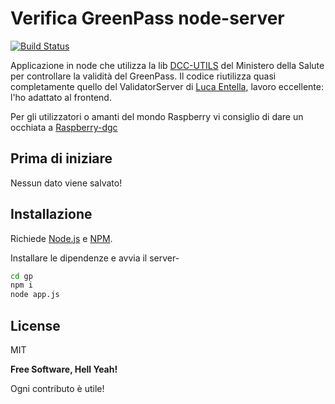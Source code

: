 # Verifica GreenPass node-server


[![Build Status](https://travis-ci.org/joemccann/dillinger.svg?branch=master)](https://travis-ci.org/joemccann/dillinger)

Applicazione in node che utilizza la lib [DCC-UTILS] del Ministero della Salute per controllare la validità del GreenPass.
Il codice riutilizza quasi completamente quello del ValidatorServer di [Luca Entella](https://github.com/lucadentella/raspberry-dgc), lavoro eccellente: l'ho adattato al frontend.

Per gli utilizzatori o amanti del mondo Raspberry vi consiglio di dare un occhiata a [Raspberry-dgc](https://github.com/lucadentella/raspberry-dgc)

## Prima di iniziare

Nessun dato viene salvato!

## Installazione

Richiede [Node.js](https://nodejs.org/) e [NPM](http://https://www.npmjs.com).

Installare le dipendenze e avvia il server-

```sh
cd gp
npm i
node app.js
```

## License

MIT

**Free Software, Hell Yeah!**

Ogni contributo è utile!

   [DCC-UTILS]: <https://github.com/ministero-salute/dcc-utils>
